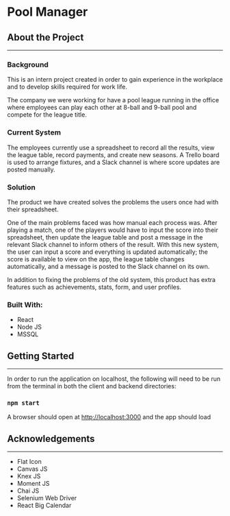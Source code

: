 # Pool Manager

## **About the Project**

<hr />

### **Background**

This is an intern project created in order to gain experience in the workplace and to develop skills required for work life.

The company we were working for have a pool league running in the office where employees can play each other at 8-ball and 9-ball pool and compete for the league title.

### **Current System**

The employees currently use a spreadsheet to record all the results, view the league table, record payments, and create new seasons. A Trello board is used to arrange fixtures, and a Slack channel is where score updates are posted manually.

### **Solution**

The product we have created solves the problems the users once had with their spreadsheet.

One of the main problems faced was how manual each process was. After playing a match, one of the players would have to input the score into their spreadsheet, then update the league table and post a message in the relevant Slack channel to inform others of the result. With this new system, the user can input a score and everything is updated automatically; the score is available to view on the app, the league table changes automatically, and a message is posted to the Slack channel on its own.

In addition to fixing the problems of the old system, this product has extra features such as achievements, stats, form, and user profiles.

### **Built With:**

<ul>
    <li>React</li>
    <li>Node JS</li>
    <li>MSSQL</li>
</ul>

## **Getting Started**

<hr />

In order to run the application on localhost, the following will need to be run from the terminal in both the client and backend directories:

### `npm start`

A browser should open at [http://localhost:3000](http://localhost:3000) and the app should load

## **Acknowledgements**

<hr />

<ul>
    <li>Flat Icon</li>
    <li>Canvas JS</li>
    <li>Knex JS</li>
    <li>Moment JS</li>
    <li>Chai JS</li>
    <li>Selenium Web Driver</li>
    <li>React Big Calendar</li>
</ul>
